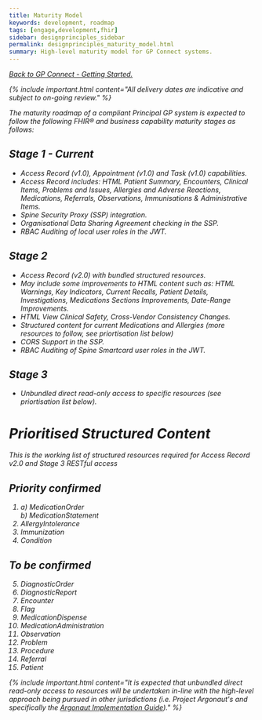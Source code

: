 ```yaml
---
title: Maturity Model
keywords: development, roadmap
tags: [engage,development,fhir]
sidebar: designprinciples_sidebar
permalink: designprinciples_maturity_model.html
summary: High-level maturity model for GP Connect systems.
---
```


[<i class="fa fa-arrow-left" aria-hidden="true"/> Back to GP Connect - Getting Started.](index.html)

{% include important.html content="All delivery dates are indicative and subject to on-going review." %}

The maturity roadmap of a compliant Principal GP system is expected to follow the following FHIR&reg; and business capability maturity stages as follows:

## Stage 1 - Current ##
- Access Record (v1.0), Appointment (v1.0) and Task (v1.0) capabilities.
 - Access Record includes: HTML Patient Summary, Encounters, Clinical Items, Problems and Issues, Allergies and Adverse Reactions, Medications, Referrals, Observations, Immunisations & Administrative Items.
- Spine Security Proxy (SSP) integration.
- Organisational Data Sharing Agreement checking in the SSP.
- RBAC Auditing of local user roles in the JWT.
 
## Stage 2 ##
- Access Record (v2.0) with bundled structured resources.
 - May include some improvements to HTML content such as:  HTML Warnings, Key Indicators, Current Recalls, Patient Details, Investigations, Medications Sections Improvements, Date-Range Improvements.
 - HTML View Clinical Safety, Cross-Vendor Consistency Changes.
 - Structured content for current Medications and Allergies (more resources to follow, see priortisation list below)
- CORS Support in the SSP.
- RBAC Auditing of Spine Smartcard user roles in the JWT.

## Stage 3 ##
- Unbundled direct read-only access to specific resources (see priortisation list below).


# Prioritised Structured Content #
This is the working list of structured resources required for Access Record v2.0 and Stage 3 RESTful access

## Priority confirmed ##

1. a) MedicationOrder 
<br/> b) MedicationStatement
2. AllergyIntolerance
3. Immunization
4. Condition

## To be confirmed ##

5. DiagnosticOrder
6. DiagnosticReport
7. Encounter
8. Flag
9. MedicationDispense
10. MedicationAdministration
11. Observation
12. Problem
13. Procedure
14. Referral
15. Patient

{% include important.html content="It is expected that unbundled direct read-only access to resources will be undertaken in-line with the high-level approach being pursued in other jurisdictions (i.e. Project Argonaut's and specifically the [Argonaut Implementation Guide](http://argonautwiki.hl7.org/index.php?title=Implementation_Guide))." %} 

